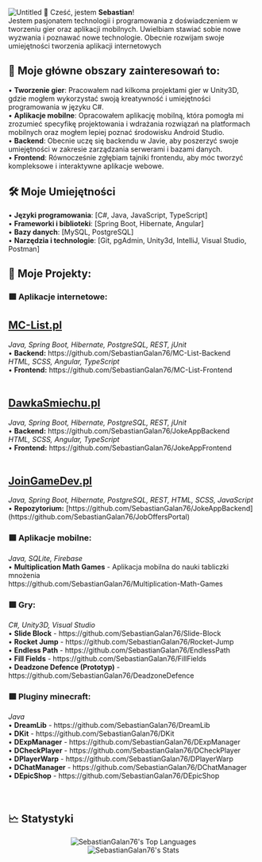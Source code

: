 ![Untitled](https://github.com/user-attachments/assets/a4397597-1eb2-4c08-b13f-e7773c077177)
👋 Cześć, jestem <b>Sebastian</b>!<br>
Jestem pasjonatem technologii i programowania z doświadczeniem w tworzeniu gier oraz aplikacji mobilnych. Uwielbiam stawiać sobie nowe wyzwania i poznawać nowe technologie. Obecnie rozwijam swoje umiejętności tworzenia aplikacji internetowych

<h2>🧠 Moje główne obszary zainteresowań to:</h2>
• <b>Tworzenie gier</b>: Pracowałem nad kilkoma projektami gier w Unity3D, gdzie mogłem wykorzystać swoją kreatywność i umiejętności programowania w języku C#. <br>
• <b>Aplikacje mobilne</b>: Opracowałem aplikację mobilną, która pomogła mi zrozumieć specyfikę projektowania i wdrażania rozwiązań na platformach mobilnych oraz mogłem lepiej poznać środowisku Android Studio. <br>
• <b>Backend</b>: Obecnie uczę się backendu w Javie, aby poszerzyć swoje umiejętności w zakresie zarządzania serwerami i bazami danych. <br>
• <b>Frontend</b>: Równocześnie zgłębiam tajniki frontendu, aby móc tworzyć kompleksowe i interaktywne aplikacje webowe.

<h2>🛠️ Moje Umiejętności</h2>
• <b>Języki programowania</b>: [C#, Java, JavaScript, TypeScript] <br>
• <b>Frameworki i biblioteki</b>: [Spring Boot, Hibernate, Angular]<br>
• <b>Bazy danych</b>: [MySQL, PostgreSQL]<br>
• <b>Narzędzia i technologie</b>: [Git, pgAdmin, Unity3d, IntelliJ, Visual Studio, Postman]<br>

<h2>🚀 Moje Projekty:</h2>

<h3>🟩 Aplikacje internetowe:</h3>
<h2><a href="https://mc-list.pl/">MC-List.pl</a></h2>
<i>Java, Spring Boot, Hibernate, PostgreSQL, REST, jUnit</i> <br>
• <b>Backend:</b> https://github.com/SebastianGalan76/MC-List-Backend<br>
<i>HTML, SCSS, Angular, TypeScript</i> <br>
• <b>Frontend:</b> https://github.com/SebastianGalan76/MC-List-Frontend<br>
<br>
<h2><a href="https://dawkasmiechu.pl/">DawkaSmiechu.pl</a></h2>
<i>Java, Spring Boot, Hibernate, PostgreSQL, REST, jUnit</i> <br>
• <b>Backend:</b> https://github.com/SebastianGalan76/JokeAppBackend<br>
<i>HTML, SCSS, Angular, TypeScript</i> <br>
• <b>Frontend:</b> https://github.com/SebastianGalan76/JokeAppFrontend<br>
<br>
<h2><a href="https://joingamedev.pl/">JoinGameDev.pl</a></h2>
<i>Java, Spring Boot, Hibernate, PostgreSQL, REST, HTML, SCSS, JavaScript</i> <br>
• <b>Repozytorium:</b> [https://github.com/SebastianGalan76/JokeAppBackend](https://github.com/SebastianGalan76/JobOffersPortal)<br>

<h3>🟩 Aplikacje mobilne:</h3>
<i>Java, SQLite, Firebase</i><br>
• <b>Multiplication Math Games</b> - Aplikacja mobilna do nauki tabliczki mnożenia<br>
https://github.com/SebastianGalan76/Multiplication-Math-Games
<br>

<h3>🟩 Gry:</h3>
<i>C#, Unity3D, Visual Studio</i><br>
• <b>Slide Block</b> - https://github.com/SebastianGalan76/Slide-Block <br>
• <b>Rocket Jump</b> - https://github.com/SebastianGalan76/Rocket-Jump <br>
• <b>Endless Path</b> - https://github.com/SebastianGalan76/EndlessPath <br>
• <b>Fill Fields</b> - https://github.com/SebastianGalan76/FillFields <br>
• <b>Deadzone Defence (Prototyp)</b> - https://github.com/SebastianGalan76/DeadzoneDefence
<br>

<h3>🟩 Pluginy minecraft:</h3>
<i>Java</i><br>
• <b>DreamLib</b> - https://github.com/SebastianGalan76/DreamLib <br>
• <b>DKit</b> - https://github.com/SebastianGalan76/DKit <br>
• <b>DExpManager</b> - https://github.com/SebastianGalan76/DExpManager <br>
• <b>DCheckPlayer</b> - https://github.com/SebastianGalan76/DCheckPlayer <br>
• <b>DPlayerWarp</b> - https://github.com/SebastianGalan76/DPlayerWarp <br>
• <b>DChatManager</b> - https://github.com/SebastianGalan76/DChatManager <br>
• <b>DEpicShop</b> - https://github.com/SebastianGalan76/DEpicShop <br>
<br><br>

<h2>🗠 Statystyki</h2>
<div align="center">

![SebastianGalan76's Top Languages](https://github-readme-stats.vercel.app/api/top-langs/?username=SebastianGalan76&theme=vue-dark&show_icons=true&hide_border=true&layout=compact) <br>
  ![SebastianGalan76's Stats](https://github-readme-stats.vercel.app/api?username=SebastianGalan76&theme=vue-dark&show_icons=true&hide_border=true&count_private=true) <br>

</div>

